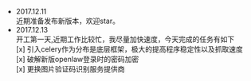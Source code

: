 * 2017.12.11  
近期准备发布新版本，欢迎star。
* 2017.12.13  
开工第一天,近期工作比较忙，我尽量加快速度，今天完成的任务有如下  
[x] 引入celery作为分布是底层框架，极大的提高程序稳定性以及抓取速度  
[x] 破解新版openlaw登录时的密码加密  
[x] 更换图片验证码识别服务提供商  
